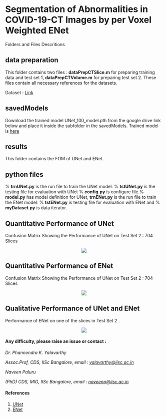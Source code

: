 
# Segmentation of Abnormalities in COVID-19-CT Images by per Voxel Weighted ENet

Folders and Files Descritions

## data preparation

This folder contains two files : **dataPrepCTSlice.m**  for preparing training data and test set 1, **dataPrepCTVolume.m**
for preparing test set 2. These files contain all necessary references for the datasets.

Dataset : [Link](http://medicalsegmentation.com/covid19/)

## savedModels

Download the trained model UNet_100_model.pth from the google drive link below and place it inside the subfolder in the savedModels. Trained model is [here](https://drive.google.com/open?id=1wm3m-0Upjk6g8jxnNEIBWK686kf2SJZm) 


## results

This folder contains the FOM of UNet and ENet.

## python files

% **trnUNet.py** is the run file to train the UNet model. % **tstUNet.py** is the testing file for evaluation with UNet % **config.py** is  configure file.% **model.py** has model definition for UNet, **trnENet.py** is the run file to train the ENet model. % **tstENet.py** is testing file for evaluation with ENet  and % **myDataset.py** is data iterator.

## Quantitative Performance of UNet

Confusion Matrix Showing the Performance of UNet on Test Set 2 : 704 Slices
<p align="center">
  <img src="https://github.com/NaveenPaluru/Segmentation-COVID-19/blob/master/results/test1VOL.png">
</p>

## Quantitative Performance of ENet

Confusion Matrix Showing the Performance of UNet on Test Set 2 : 704 Slices
<p align="center">
  <img src="https://github.com/NaveenPaluru/Segmentation-COVID-19/blob/master/results/testVOL3.png">
</p>

## Qualitative Performance of UNet and ENet

 Performance of ENet on one of the slices in Test Set 2 .
<p align="center">
  <img src="https://github.com/NaveenPaluru/Segmentation-COVID-19/blob/master/results/Visual.png">
</p>


#### Any difficulty, please raise an issue or contact :

*Dr. Phannendra  K. Yalavarthy* 

*Assoc.Prof, CDS, IISc Bangalore, email : yalavarthy@iisc.ac.in*

*Naveen Paluru*

*(PhD) CDS, MIG, IISc Bangalore,  email : naveenp@iisc.ac.in*

#### References
 1. [UNet](https://link.springer.com/chapter/10.1007/978-3-319-24574-4_28)
 2. [ENet](https://arxiv.org/abs/1606.02147)
